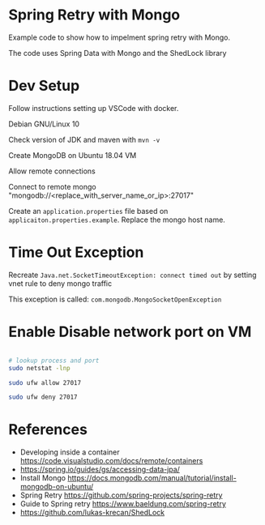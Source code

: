 # Spring Retry with Mongo

Example code to show how to impelment spring retry with Mongo.

The code uses Spring Data with Mongo and the ShedLock library


# Dev Setup

Follow instructions setting up VSCode with docker.

Debian GNU/Linux 10

Check version of JDK and maven with ```mvn -v```

Create MongoDB on Ubuntu 18.04 VM

Allow remote connections

Connect to remote mongo "mongodb://<replace_with_server_name_or_ip>:27017" 

Create an `application.properties` file based on `applicaiton.properties.example`.
Replace the mongo host name.

# Time Out Exception

Recreate `Java.net.SocketTimeoutException: connect timed out` by setting vnet rule to deny mongo traffic

This exception is called:  `com.mongodb.MongoSocketOpenException`

# Enable Disable network port on VM

```bash

# lookup process and port
sudo netstat -lnp

sudo ufw allow 27017

sudo ufw deny 27017

```

# References
- Developing inside a container https://code.visualstudio.com/docs/remote/containers
- https://spring.io/guides/gs/accessing-data-jpa/
- Install Mongo https://docs.mongodb.com/manual/tutorial/install-mongodb-on-ubuntu/
- Spring Retry https://github.com/spring-projects/spring-retry
- Guide to Spring retry https://www.baeldung.com/spring-retry
- https://github.com/lukas-krecan/ShedLock
